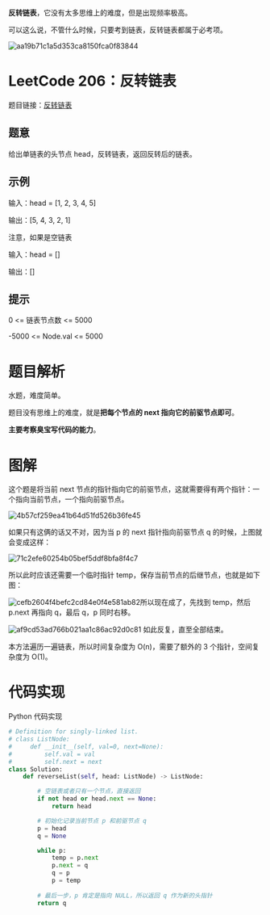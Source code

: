**反转链表**，它没有太多思维上的难度，但是出现频率极高。

可以这么说，不管什么时候，只要考到链表，反转链表都属于必考项。

![aa19b71c1a5d353ca8150fca0f83844](https://gitee.com/codegoudan/codegoudanIMG/raw/master/202112/20211223_230657632_0.jpg)



# LeetCode 206：反转链表

题目链接：[反转链表](https://leetcode-cn.com/problems/reverse-linked-list/)



## 题意

给出单链表的头节点 head，反转链表，返回反转后的链表。



## 示例

输入：head = [1, 2, 3, 4, 5]

输出：[5, 4, 3, 2, 1]



注意，如果是空链表



输入：head = []

输出：[]



## 提示

0 <= 链表节点数 <= 5000

-5000 <= Node.val <= 5000



# 题目解析

水题，难度简单。

题目没有思维上的难度，就是**把每个节点的 next 指向它的前驱节点即可**。

**主要考察臭宝写代码的能力**。



# 图解

这个题是将当前 next 节点的指针指向它的前驱节点，这就需要得有两个指针：一个指向当前节点，一个指向前驱节点。

![4b57cf259ea41b64d51fd526b36fe45](https://gitee.com/codegoudan/codegoudanIMG/raw/master/202112/20211223_230913279_0.jpg)

如果只有这俩的话又不对，因为当 p 的 next 指针指向前驱节点 q 的时候，上图就会变成这样：

![71c2efe60254b05bef5ddf8bfa8f4c7](https://gitee.com/codegoudan/codegoudanIMG/raw/master/202112/20211223_230929082_0.jpg)

所以此时应该还需要一个临时指针 temp，保存当前节点的后继节点，也就是如下图：

![cefb2604f4befc2cd84e0f4e581ab82](https://gitee.com/codegoudan/codegoudanIMG/raw/master/202112/20211223_230959755_20.jpg)所以现在成了，先找到 temp，然后 p.next 再指向 q，最后 q，p 同时右移。

![af9cd53ad766b021aa1c86ac92d0c81](https://gitee.com/codegoudan/codegoudanIMG/raw/master/202112/20211223_231018835_0.jpg)
如此反复，直至全部结束。

本方法遍历一遍链表，所以时间复杂度为 O(n)，需要了额外的 3 个指针，空间复杂度为 O(1)。



# 代码实现

Python 代码实现

```Python
# Definition for singly-linked list.
# class ListNode:
#     def __init__(self, val=0, next=None):
#         self.val = val
#         self.next = next
class Solution:
    def reverseList(self, head: ListNode) -> ListNode:

        # 空链表或者只有一个节点，直接返回
        if not head or head.next == None:
            return head

        # 初始化记录当前节点 p 和前驱节点 q
        p = head
        q = None

        while p:
            temp = p.next
            p.next = q
            q = p
            p = temp
            
        # 最后一步，p 肯定是指向 NULL，所以返回 q 作为新的头指针
        return q
```


